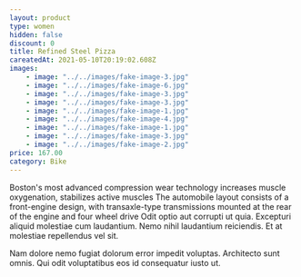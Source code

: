```yaml
---
layout: product
type: women
hidden: false
discount: 0
title: Refined Steel Pizza
careatedAt: 2021-05-10T20:19:02.608Z
images:
    - image: "../../images/fake-image-3.jpg"
    - image: "../../images/fake-image-6.jpg"
    - image: "../../images/fake-image-3.jpg"
    - image: "../../images/fake-image-3.jpg"
    - image: "../../images/fake-image-1.jpg"
    - image: "../../images/fake-image-4.jpg"
    - image: "../../images/fake-image-1.jpg"
    - image: "../../images/fake-image-3.jpg"
    - image: "../../images/fake-image-2.jpg"
price: 167.00
category: Bike
---
```

Boston's most advanced compression wear technology increases muscle oxygenation, stabilizes active muscles
The automobile layout consists of a front-engine design, with transaxle-type transmissions mounted at the rear of the engine and four wheel drive
Odit optio aut corrupti ut quia. Excepturi aliquid molestiae cum laudantium. Nemo nihil laudantium reiciendis. Et at molestiae repellendus vel sit.
 Nam dolore nemo fugiat dolorum error impedit voluptas. Architecto sunt omnis. Qui odit voluptatibus eos id consequatur iusto ut.
